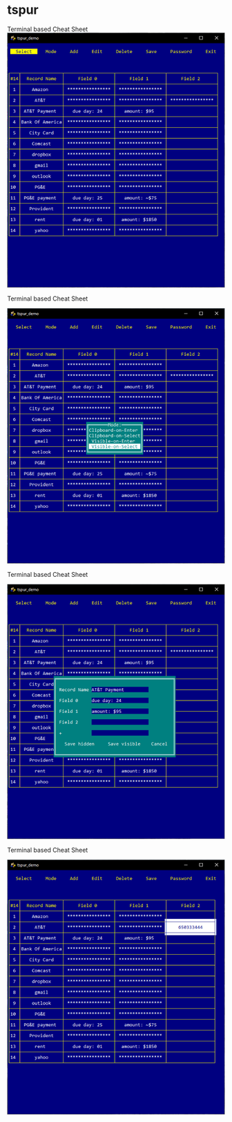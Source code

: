# tspur
Terminal based Cheat Sheet
![TSPUR](./images/tspur.png)

Terminal based Cheat Sheet

![TSPUR_MODE](./images/tspur_mode.png)

Terminal based Cheat Sheet

![TSPUR_EDIT](./images/tspur_edit.png)

Terminal based Cheat Sheet

![TSPUR_SELECT](./images/tspur_select.png)

